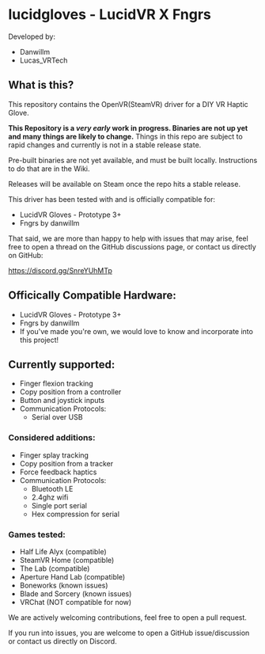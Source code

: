 # lucidgloves - LucidVR X Fngrs
Developed by:
* Danwillm
* Lucas_VRTech

## What is this?
This repository contains the OpenVR(SteamVR) driver for a DIY VR Haptic Glove.

__This Repository is a *very early* work in progress. Binaries are not up yet and many things are likely to change.__
Things in this repo are subject to rapid changes and currently is not in a stable release state.

Pre-built binaries are not yet available, and must be built locally. Instructions to do that are in the Wiki.

Releases will be available on Steam once the repo hits a stable release.

This driver has been tested with and is officially compatible for:
* LucidVR Gloves - Prototype 3+
* Fngrs by danwillm

That said, we are more than happy to help with issues that may arise, feel free to open a thread on the GitHub discussions page, or contact us directly on GitHub:

https://discord.gg/SnreYUhMTp

## Officically Compatible Hardware:
* LucidVR Gloves - Prototype 3+
* Fngrs by danwillm
* If you've made you're own, we would love to know and incorporate into this project!

## Currently supported:
* Finger flexion tracking
* Copy position from a controller
* Button and joystick inputs
* Communication Protocols:
  - Serial over USB

### Considered additions:
* Finger splay tracking
* Copy position from a tracker
* Force feedback haptics
* Communication Protocols:
  - Bluetooth LE
  - 2.4ghz wifi
  - Single port serial
  - Hex compression for serial

### Games tested:
* Half Life Alyx (compatible)
* SteamVR Home (compatible)
* The Lab (compatible)
* Aperture Hand Lab (compatible)
* Boneworks (known issues)
* Blade and Sorcery (known issues)
* VRChat (NOT compatible for now)

We are actively welcoming contributions, feel free to open a pull request.

If you run into issues, you are welcome to open a GitHub issue/discussion or contact us directly on Discord.
